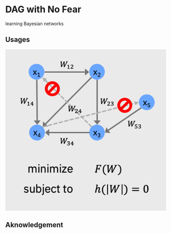 # DAG with No Fear
learning Bayesian networks 

## Usages

![Overview](https://raw.githubusercontent.com/skypea/DAG_No_Fear/master/image/Thumbnail.png?token=AESIXBWJH7YFH5ACMCLYPX27R76EY)


## Aknowledgement

